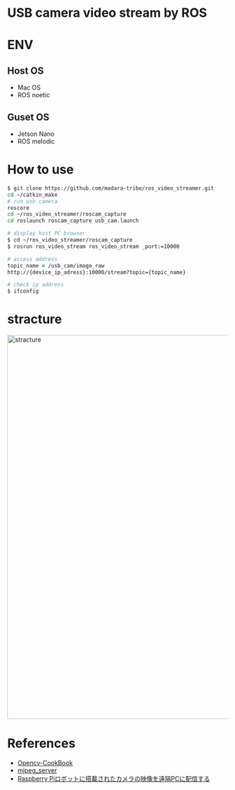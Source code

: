# USB camera video stream by ROS

# ENV
## Host OS
- Mac OS
- ROS noetic

## Guset OS
- Jetson Nano
- ROS melodic

# How to use

```zsh
$ git clone https://github.com/madara-tribe/ros_video_streamer.git
cd ~/catkin_make
# run usb camera
roscore
cd ~/ros_video_streamer/roscam_capture
cd roslaunch roscam_capture usb_cam.launch 

# display host PC browser
$ cd ~/ros_video_streamer/roscam_capture
$ rosrun ros_video_stream ros_video_stream _port:=10000
```

```zsh
# access address
topic_name = /usb_cam/image_raw
http://{device_ip_adress}:10000/stream?topic={topic_name}

# check ip address
$ ifconfig
```


# stracture

<img width="877" alt="stracture" src="https://user-images.githubusercontent.com/48679574/169679351-5f35c403-5bf6-4518-b603-2dc9b5b3a017.png">


# References
- [Opencv-CookBook](http://opencv.jp/cookbook/opencv_io.html)
- [mjpeg_server](https://github.com/RobotWebTools/mjpeg_server)
- [Raspberry Piロボットに搭載されたカメラの映像を遠隔PCに配信する](https://meltingrabbit.com/blog/article/2018122601/)
